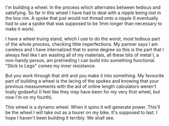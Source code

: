 I'm building a wheel. In the process which alternates between tedious and satisfying. So far in this wheel I have had to deal with a nipple being lost in the box rim. A spoke that just would not thread onto a nipple (I eventually had to use a spoke that was supposed to be 1mm longer than necessary to make it work).

I have a wheel truing stand, which I use to do the worst, most tedious part of the whole process, checking little imperfections. My partner says I am careless and I have internalized that to some degree so this is the part that I always feel like I am wasting all of my materials, all these bits of metal I, a non-handy person, am pretneding I can build into something functional. "Stick to Lego" comes my inner resistance.

But you work through that shit and you make it into something. My favourite part of building a wheel is the lacing of the spokes and knowing that your previous measurements with the aid of online length calculators weren't toally godawful (I feel like they may have been for my very first wheel, but now I'm on my fourth).

This wheel is a dynamo wheel. When it spins it will generate power. This'll be the wheel I will take out as a tourer on my bike. It's supposed to last. I hope I haven't been building it terribly. We shall see.